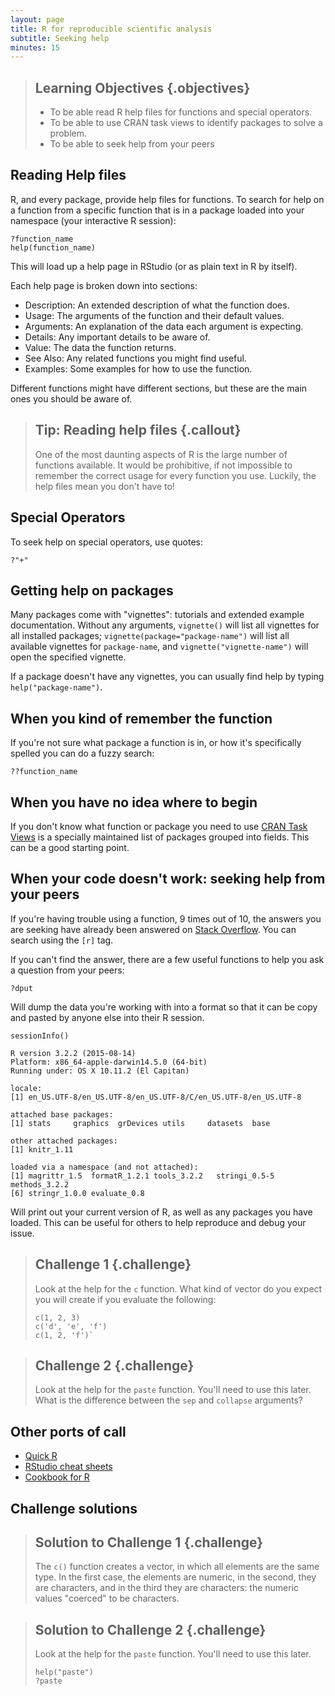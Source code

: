 ```yaml
---
layout: page
title: R for reproducible scientific analysis
subtitle: Seeking help
minutes: 15
---
```





> ## Learning Objectives {.objectives}
>
> * To be able read R help files for functions and special operators.
> * To be able to use CRAN task views to identify packages to solve a problem.
> * To be able to seek help from your peers
>

## Reading Help files

R, and every package, provide help files for functions. To search for help on a
function from a specific function that is in a package loaded into your
namespace (your interactive R session):


~~~{.r}
?function_name
help(function_name)
~~~

This will load up a help page in RStudio (or as plain text in R by itself).

Each help page is broken down into sections:

 - Description: An extended description of what the function does.
 - Usage: The arguments of the function and their default values.
 - Arguments: An explanation of the data each argument is expecting.
 - Details: Any important details to be aware of.
 - Value: The data the function returns.
 - See Also: Any related functions you might find useful.
 - Examples: Some examples for how to use the function.

Different functions might have different sections, but these are the main ones you should be aware of.

> ## Tip: Reading help files {.callout}
>
> One of the most daunting aspects of R is the large number of functions
> available. It would be prohibitive, if not impossible to remember the
> correct usage for every function you use. Luckily, the help files
> mean you don't have to!
>

## Special Operators

To seek help on special operators, use quotes:


~~~{.r}
?"+"
~~~

## Getting help on packages

Many packages come with "vignettes": tutorials and extended example documentation.
Without any arguments, `vignette()` will list all vignettes for all installed packages;
`vignette(package="package-name")` will list all available vignettes for
`package-name`, and `vignette("vignette-name")` will open the specified vignette.

If a package doesn't have any vignettes, you can usually find help by typing
`help("package-name")`.

## When you kind of remember the function

If you're not sure what package a function is in, or how it's specifically spelled you can do a fuzzy search:


~~~{.r}
??function_name
~~~

## When you have no idea where to begin

If you don't know what function or package you need to use
[CRAN Task Views](http://cran.at.r-project.org/web/views)
is a specially maintained list of packages grouped into
fields. This can be a good starting point.

## When your code doesn't work: seeking help from your peers

If you're having trouble using a function, 9 times out of 10,
the answers you are seeking have already been answered on
[Stack Overflow](http://stackoverflow.com/). You can search using
the `[r]` tag.

If you can't find the answer, there are a few useful functions to
help you ask a question from your peers:


~~~{.r}
?dput
~~~

Will dump the data you're working with into a format so that it can
be copy and pasted by anyone else into their R session.


~~~{.r}
sessionInfo()
~~~



~~~{.output}
R version 3.2.2 (2015-08-14)
Platform: x86_64-apple-darwin14.5.0 (64-bit)
Running under: OS X 10.11.2 (El Capitan)

locale:
[1] en_US.UTF-8/en_US.UTF-8/en_US.UTF-8/C/en_US.UTF-8/en_US.UTF-8

attached base packages:
[1] stats     graphics  grDevices utils     datasets  base     

other attached packages:
[1] knitr_1.11

loaded via a namespace (and not attached):
[1] magrittr_1.5  formatR_1.2.1 tools_3.2.2   stringi_0.5-5 methods_3.2.2
[6] stringr_1.0.0 evaluate_0.8 

~~~

Will print out your current version of R, as well as any packages you
have loaded. This can be useful for others to help reproduce and debug
your issue.

> ## Challenge 1 {.challenge}
> 
> Look at the help for the `c` function. What kind of vector do you
> expect you will create if you evaluate the following: 
> 
> ~~~{.r}
> c(1, 2, 3)
> c('d', 'e', 'f')
> c(1, 2, 'f')`
> ~~~

> ## Challenge 2 {.challenge}
> 
> Look at the help for the `paste` function. You'll need to use this later. 
> What is the difference between the `sep` and `collapse` arguments?
> 

## Other ports of call

* [Quick R](http://www.statmethods.net/)
* [RStudio cheat sheets](http://www.rstudio.com/resources/cheatsheets/)
* [Cookbook for R](http://www.cookbook-r.com/)

## Challenge solutions

> ## Solution to Challenge 1 {.challenge}
>
> The `c()` function creates a vector, in which all elements are the
> same type. In the first case, the elements are numeric, in the
> second, they are characters, and in the third they are characters:
> the numeric values "coerced" to be characters.
>

> ## Solution to Challenge 2 {.challenge}
> 
> Look at the help for the `paste` function. You'll need to use this later. 
> 
> 
> ~~~{.r}
> help("paste")
> ?paste
> ~~~
>
